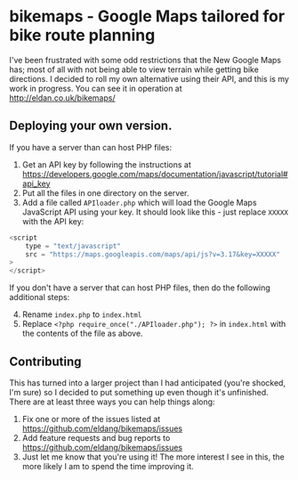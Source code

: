 bikemaps - Google Maps tailored for bike route planning
=========

I've been frustrated with some odd restrictions that the New Google Maps has; most of all with not being able to view terrain while getting bike directions.  I decided to roll my own alternative using their API, and this is my work in progress.  You can see it in operation at http://eldan.co.uk/bikemaps/

## Deploying your own version.

If you have a server than can host PHP files:

1. Get an API key by following the instructions at https://developers.google.com/maps/documentation/javascript/tutorial#api_key
2. Put all the files in one directory on the server.
3. Add a file called `APIloader.php` which will load the Google Maps JavaScript API using your key.  It should look like this - just replace `XXXXX` with the API key:
```php
<script 
	type = "text/javascript"
	src = "https://maps.googleapis.com/maps/api/js?v=3.17&key=XXXXX"
>
</script>
```

If you don't have a server that can host PHP files, then do the following additional steps:

4. Rename `index.php` to `index.html`
5. Replace `<?php require_once("./APIloader.php"); ?>` in `index.html` with the contents of the file as above.

## Contributing

This has turned into a larger project than I had anticipated (you're shocked, I'm sure) so I decided to put something up even though it's unfinished. There are at least three ways you can help things along:

1. Fix one or more of the issues listed at https://github.com/eldang/bikemaps/issues
2. Add feature requests and bug reports to https://github.com/eldang/bikemaps/issues
3. Just let me know that you're using it!  The more interest I see in this, the more likely I am to spend the time improving it.